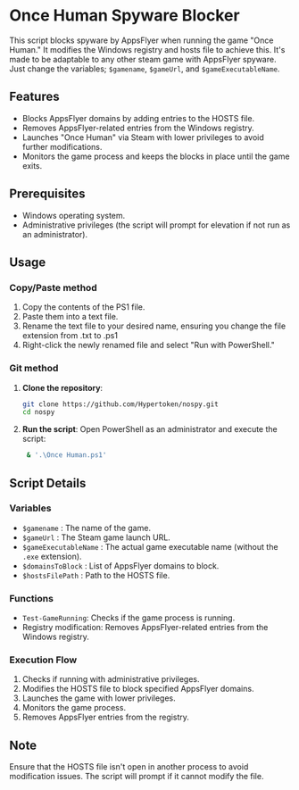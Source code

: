 # Once Human Spyware Blocker

This script blocks spyware by AppsFlyer when running the game "Once Human." It modifies the Windows registry and hosts file to achieve this. It's made to be adaptable to any other steam game with AppsFlyer spyware. Just change the variables; `$gamename`, `$gameUrl`, and `$gameExecutableName`.

## Features

- Blocks AppsFlyer domains by adding entries to the HOSTS file.
- Removes AppsFlyer-related entries from the Windows registry.
- Launches "Once Human" via Steam with lower privileges to avoid further modifications.
- Monitors the game process and keeps the blocks in place until the game exits.

## Prerequisites

- Windows operating system.
- Administrative privileges (the script will prompt for elevation if not run as an administrator).

## Usage

### Copy/Paste method ###
1. Copy the contents of the PS1 file.
2. Paste them into a text file.
3. Rename the text file to your desired name, ensuring you change the file extension from .txt to .ps1
4. Right-click the newly renamed file and select "Run with PowerShell."

### Git method ###
1. **Clone the repository**:
    ```sh
    git clone https://github.com/Hypertoken/nospy.git
    cd nospy
    ```

2. **Run the script**:
    Open PowerShell as an administrator and execute the script:
    ```sh
     & '.\Once Human.ps1'
    ```
   
## Script Details

### Variables

- `$gamename` : The name of the game.
- `$gameUrl` : The Steam game launch URL.
- `$gameExecutableName` : The actual game executable name (without the `.exe` extension).
- `$domainsToBlock` : List of AppsFlyer domains to block.
- `$hostsFilePath` : Path to the HOSTS file.

### Functions

- `Test-GameRunning`: Checks if the game process is running.
- Registry modification: Removes AppsFlyer-related entries from the Windows registry.

### Execution Flow

1. Checks if running with administrative privileges.
2. Modifies the HOSTS file to block specified AppsFlyer domains.
3. Launches the game with lower privileges.
4. Monitors the game process.
5. Removes AppsFlyer entries from the registry.

## Note

Ensure that the HOSTS file isn't open in another process to avoid modification issues. The script will prompt if it cannot modify the file.
